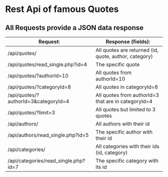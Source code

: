 # Rest Api of famous Quotes

## All Requests provide a JSON data response

Request:                               |                Response (fields):    
-------------------------------------- | ----------------------------------       
/api/quotes/                            | All quotes are returned (id,  quote, author, category)
/api/quotes/read_single.php?id=4        | The specific quote
/api/quotes/?authorId=10                | All quotes from authorId=10
/api/quotes/?categoryId=8               | All quotes in categoryId=8
/api/quotes/?authorId=3&categoryId=4    | All quotes from authorId=3 that are in categoryId=4 
/api/quotes/?limit=3                    | All quotes but limited to 3 quotes
/api/authors/                           | All authors with their id
/api/authors/read_single.php?id=5       | The specific author with their id
/api/categories/                        | All categories with their ids (id, category)
/api/categories/read_single.php?id=7    | The specific category with its id











 